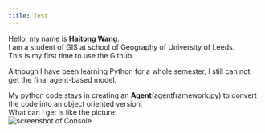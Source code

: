 ```yaml
---
title: Test
---
```


Hello, my name is **Haitong Wang**.  
I am a student of GIS at school of Geography of University of Leeds.  
This is my first time to use the Github.  
  
Although I have been learning Python for a whole semester, I still can not get the final agent-based model.  
  
My python code stays in creating an **Agent**(agentframework.py) to convert the code into an object oriented version.  
What can I get is like the picture:  
![screenshot of Console](http://github.com/HaitongWang/haitongwang.github.io/a.png)
